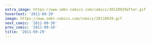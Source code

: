 ```yaml
---
extra_image: https://www.smbc-comics.com/comics/20110929after.gif
hovertext: '2011-09-29'
image: https://www.smbc-comics.com/comics/20110929.gif
next_comic: '2011-09-30'
prev_comic: '2011-09-28'
title: '2011-09-29'
---
```


